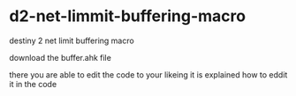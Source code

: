 # d2-net-limmit-buffering-macro
destiny 2 net limit buffering macro

download the buffer.ahk file 

there you are able to edit the code to your likeing 
it is explained how to eddit it in the code 
